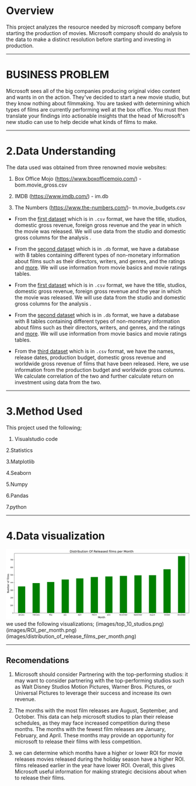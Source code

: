# Overview
This project analyzes the resource needed by microsoft company before starting the production of movies. Microsoft company should do analysis to the data to make a distinct resolution before starting and investing in production.

---

 #  BUSINESS PROBLEM
 Microsoft sees all of the big companies producing original video content and wants in on the action. They've decided to start a new movie studio, but they know nothing about filmmaking. You are tasked with determining which types of films are currently performing well at the box office. You must then translate your findings into actionable insights that the head of Microsoft's new studio can use to help decide what kinds of films to make.

 ---
 
 # 2.Data Understanding
 The data used was obtained from three renowned movie websites:
 1. Box Office Mojo (https://www.boxofficemojo.com/) - bom.movie_gross.csv

 2. IMDB (https://www.imdb.com/) - im.db

 3. The Numbers (https://www.the-numbers.com/)- tn.movie_budgets.csv
 
 * From the [first dataset](bom.movie_gross.csv) which is in `.csv` format, we have the title, studios, domestic gross revenue, foreign gross revenue and the year in which the movie was released. We will use data from the studio and domestic gross columns for the analysis .
 
* From the [second dataset](im.db) which is in `.db` format, we have a database with 8 tables containing different types of non-monetary information about films such as their directors, writers, and genres, and the ratings and [more](images/imdb_data_erd.jpeg). We will use information from movie basics and movie ratings tables.
 
 
 * From the [first dataset](bom.movie_gross.csv) which is in `.csv` format, we have the title, studios, domestic gross revenue, foreign gross revenue and the year in which the movie was released. We will use data from the studio and domestic gross columns for the analysis .
 
* From the [second dataset](im.db) which is in `.db` format, we have a database with 8 tables containing different types of non-monetary information about films such as their directors, writers, and genres, and the ratings and [more](images/imdb_data_erd.jpeg). We will use information from movie basics and movie ratings tables.
 
 
 * From the [third dataset](data/tn.movie_budgets.csv.gz) which is in `.csv` format, we have the names, release dates, production budget, domestic gross revenue and worldwide gross revenue of films that have been released. Here, we use information from the production budget and worldwide gross columns. We calculate correlation of the two and further calculate return on investment using data from the two.

---

# 3.Method Used
This project used the following;
1. Visualstudio code

2.Statistics

3.Matplotlib

4.Seaborn

5.Numpy

6.Pandas

7.python

---

# 4.Data visualization
![Distribution_of_released_films_per_month](images/Distribution_of_released_films_per_month.png)
we used the following visualizations;
(images/top_10_studios.png)
(images/ROI_per_month.png)
(images/distribution_of_release_films_per_month.png)

---
## Recomendations

 1. Microsoft should consider Partnering with the top-performing studios: it may want to consider partnering with the top-performing studios such as Walt Disney Studios Motion Pictures, Warner Bros. Pictures, or Universal Pictures to leverage their success and increase its own revenue.

 2. The months with the most film releases are August, September, and October. This data can help microsoft studios to plan their release schedules, as they may face increased competition during these months.
The months with the fewest film releases are January, February, and April. These months may provide an opportunity for microsoft to release their films with less competition.

3. we can determine which months have a higher or lower ROI for movie releases movies released during the holiday season have a higher ROI. films released earlier in the year have lower ROI. Overall, this  gives Microsoft useful information for making strategic decisions about when to release their films.